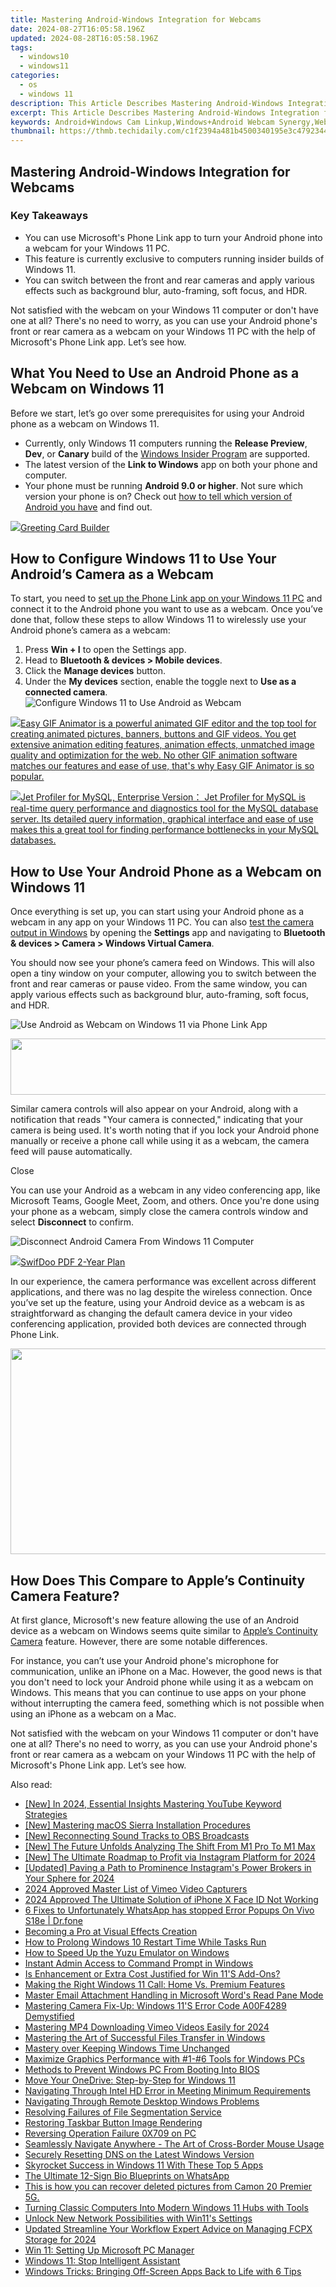```yaml
---
title: Mastering Android-Windows Integration for Webcams
date: 2024-08-27T16:05:58.196Z
updated: 2024-08-28T16:05:58.196Z
tags:
  - windows10
  - windows11
categories:
  - os
  - windows 11
description: This Article Describes Mastering Android-Windows Integration for Webcams
excerpt: This Article Describes Mastering Android-Windows Integration for Webcams
keywords: Android+Windows Cam Linkup,Windows+Android Webcam Synergy,Webcam Android-Windows Unity,Unified Mobile Camera System,Seamless Cam Software for Two OS,Integrated Android-Windows Cam,Cross Platform Webcam Access
thumbnail: https://thmb.techidaily.com/c1f2394a481b4500340195e3c4792344b150afff1dec50e97267f5b7542797ed.jpeg
---
```


## Mastering Android-Windows Integration for Webcams

### Key Takeaways

* You can use Microsoft's Phone Link app to turn your Android phone into a webcam for your Windows 11 PC.
* This feature is currently exclusive to computers running insider builds of Windows 11\.
* You can switch between the front and rear cameras and apply various effects such as background blur, auto-framing, soft focus, and HDR.

 Not satisfied with the webcam on your Windows 11 computer or don't have one at all? There's no need to worry, as you can use your Android phone's front or rear camera as a webcam on your Windows 11 PC with the help of Microsoft's Phone Link app. Let’s see how.

## What You Need to Use an Android Phone as a Webcam on Windows 11

 Before we start, let’s go over some prerequisites for using your Android phone as a webcam on Windows 11\.

* Currently, only Windows 11 computers running the **Release Preview**, **Dev**, or **Canary** build of the [Windows Insider Program](https://www.makeuseof.com/windows-11-insider-program-join/) are supported.
* The latest version of the **Link to Windows** app on both your phone and computer.
* Your phone must be running **Android 9.0 or higher**. Not sure which version your phone is on? Check out [how to tell which version of Android you have](https://www.makeuseof.com/what-version-of-android/) and find out.

<!-- affiliate ads begin -->
<a href="https://secure.2checkout.com/order/checkout.php?PRODS=2067133&QTY=1&AFFILIATE=108875&CART=1"><img src="https://www.pearlmountainsoft.com/n_img/product/gcb/banScrn.jpg" border="0">Greeting Card Builder</a>
<!-- affiliate ads end -->
## How to Configure Windows 11 to Use Your Android’s Camera as a Webcam

 To start, you need to [set up the Phone Link app on your Windows 11 PC](https://www.makeuseof.com/microsoft-your-phone-app-guide/) and connect it to the Android phone you want to use as a webcam. Once you’ve done that, follow these steps to allow Windows 11 to wirelessly use your Android phone’s camera as a webcam:

1. Press **Win + I** to open the Settings app.
2. Head to **Bluetooth & devices > Mobile devices**.
3. Click the **Manage devices** button.
4. Under the **My devices** section, enable the toggle next to **Use as a connected camera**.  
![Configure Windows 11 to Use Android as Webcam](https://static1.makeuseofimages.com/wordpress/wp-content/uploads/2024/03/configure-windows-11-to-use-android-as-webcam.jpg)

<!-- affiliate ads begin -->
<a href="https://secure.2checkout.com/order/checkout.php?PRODS=174416&QTY=1&AFFILIATE=108875&CART=1"><img src="https://www.easygifanimator.net/images/gif-animator.png" border="0">Easy GIF Animator is a powerful animated GIF editor and the top tool for creating animated pictures, banners, buttons and GIF videos. You get extensive animation editing features, animation effects, unmatched image quality and optimization for the web. No other GIF animation software matches our features and ease of use, that's why Easy GIF Animator is so popular.</a>
<!-- affiliate ads end -->
<!-- affiliate ads begin -->
<a href="https://secure.2checkout.com/order/checkout.php?PRODS=4576829&QTY=1&AFFILIATE=108875&CART=1"><img src="https://secure.avangate.com/images/merchant/9e740b84bb48a64dde25061566299467/products/copy_1_jp_box_big.png" border="0">Jet Profiler for MySQL, Enterprise Version： Jet Profiler for MySQL is real-time query performance and diagnostics tool for the MySQL database server. Its detailed query information, graphical interface and ease of use makes this a great tool for finding performance bottlenecks in your MySQL databases. </a>
<!-- affiliate ads end -->
## How to Use Your Android Phone as a Webcam on Windows 11

 Once everything is set up, you can start using your Android phone as a webcam in any app on your Windows 11 PC. You can also [test the camera output in Windows](https://www.makeuseof.com/test-webcam-microphone-before-meeting/) by opening the **Settings** app and navigating to **Bluetooth & devices > Camera > Windows Virtual Camera**.

 You should now see your phone’s camera feed on Windows. This will also open a tiny window on your computer, allowing you to switch between the front and rear cameras or pause video. From the same window, you can apply various effects such as background blur, auto-framing, soft focus, and HDR.

![Use Android as Webcam on Windows 11 via Phone Link App](https://static1.makeuseofimages.com/wordpress/wp-content/uploads/2024/03/use-android-as-webcam-on-windows-11-via-phone-link-app.jpg)

<!-- affiliate ads begin -->
<a href="https://aligracehair.sjv.io/c/5597632/2087267/19272" target="_top" id="2087267"><img src="//a.impactradius-go.com/display-ad/19272-2087267" border="0" alt="" width="728" height="90"/></a><img height="0" width="0" src="https://imp.pxf.io/i/5597632/2087267/19272" style="position:absolute;visibility:hidden;" border="0" />
<!-- affiliate ads end -->
 Similar camera controls will also appear on your Android, along with a notification that reads "Your camera is connected," indicating that your camera is being used. It's worth noting that if you lock your Android phone manually or receive a phone call while using it as a webcam, the camera feed will pause automatically.

Close

 You can use your Android as a webcam in any video conferencing app, like Microsoft Teams, Google Meet, Zoom, and others. Once you're done using your phone as a webcam, simply close the camera controls window and select **Disconnect** to confirm.

![Disconnect Android Camera From Windows 11 Computer](https://static1.makeuseofimages.com/wordpress/wp-content/uploads/2024/03/disconnect-android-camera-from-windows-11-computer.jpg)

<!-- affiliate ads begin -->
<a href="https://purchase.swifdoo.com/order/checkout.php?PRODS=40002580&QTY=1&AFFILIATE=108875&CART=1"><img src="https://secure.avangate.com/images/merchant/8b932759a5a04ddb34bf79e3f9072e4b/products/3_Product%20box%20white-1024x1024.png" border="0">SwifDoo PDF 2-Year Plan</a>
<!-- affiliate ads end -->
 In our experience, the camera performance was excellent across different applications, and there was no lag despite the wireless connection. Once you’ve set up the feature, using your Android device as a webcam is as straightforward as changing the default camera device in your video conferencing application, provided both devices are connected through Phone Link.

<!-- affiliate ads begin -->
<a href="https://ursime.pxf.io/c/5597632/2092236/16384" target="_top" id="2092236"><img src="//a.impactradius-go.com/display-ad/16384-2092236" border="0" alt="" width="1920" height="329"/></a><img height="0" width="0" src="https://imp.pxf.io/i/5597632/2092236/16384" style="position:absolute;visibility:hidden;" border="0" />
<!-- affiliate ads end -->
## How Does This Compare to Apple’s Continuity Camera Feature?

 At first glance, Microsoft's new feature allowing the use of an Android device as a webcam on Windows seems quite similar to [Apple’s Continuity Camera](https://www.makeuseof.com/what-is-apples-continuity-feature/) feature. However, there are some notable differences.

 For instance, you can’t use your Android phone's microphone for communication, unlike an iPhone on a Mac. However, the good news is that you don't need to lock your Android phone while using it as a webcam on Windows. This means that you can continue to use apps on your phone without interrupting the camera feed, something which is not possible when using an iPhone as a webcam on a Mac.

 Not satisfied with the webcam on your Windows 11 computer or don't have one at all? There's no need to worry, as you can use your Android phone's front or rear camera as a webcam on your Windows 11 PC with the help of Microsoft's Phone Link app. Let’s see how.

<span class="atpl-alsoreadstyle">Also read:</span>
<div><ul>
<li><a href="https://eaxpv-info.techidaily.com/new-in-2024-essential-insights-mastering-youtube-keyword-strategies/"><u>[New] In 2024, Essential Insights  Mastering YouTube Keyword Strategies</u></a></li>
<li><a href="https://extra-guidance.techidaily.com/new-mastering-macos-sierra-installation-procedures/"><u>[New] Mastering macOS Sierra Installation Procedures</u></a></li>
<li><a href="https://remote-screen-capture.techidaily.com/new-reconnecting-sound-tracks-to-obs-broadcasts/"><u>[New] Reconnecting Sound Tracks to OBS Broadcasts</u></a></li>
<li><a href="https://fox-blue.techidaily.com/new-the-future-unfolds-analyzing-the-shift-from-m1-pro-to-m1-max/"><u>[New] The Future Unfolds  Analyzing The Shift From M1 Pro To M1 Max</u></a></li>
<li><a href="https://instagram-clips.techidaily.com/new-the-ultimate-roadmap-to-profit-via-instagram-platform-for-2024/"><u>[New] The Ultimate Roadmap to Profit via Instagram Platform for 2024</u></a></li>
<li><a href="https://instagram-video-files.techidaily.com/updated-paving-a-path-to-prominence-instagrams-power-brokers-in-your-sphere-for-2024/"><u>[Updated] Paving a Path to Prominence  Instagram's Power Brokers in Your Sphere for 2024</u></a></li>
<li><a href="https://vimeo-videos.techidaily.com/2024-approved-master-list-of-vimeo-video-capturers/"><u>2024 Approved  Master List of Vimeo Video Capturers</u></a></li>
<li><a href="https://extra-approaches.techidaily.com/2024-approved-the-ultimate-solution-of-iphone-x-face-id-not-working/"><u>2024 Approved  The Ultimate Solution of iPhone X Face ID Not Working</u></a></li>
<li><a href="https://howto.techidaily.com/6-fixes-to-unfortunately-whatsapp-has-stopped-error-popups-on-vivo-s18e-drfone-by-drfone-fix-android-problems-fix-android-problems/"><u>6 Fixes to Unfortunately WhatsApp has stopped Error Popups On Vivo S18e | Dr.fone</u></a></li>
<li><a href="https://extra-lessons.techidaily.com/becoming-a-pro-at-visual-effects-creation/"><u>Becoming a Pro at Visual Effects Creation</u></a></li>
<li><a href="https://windows11.techidaily.com/how-to-prolong-windows-10-restart-time-while-tasks-run/"><u>How to Prolong Windows 10 Restart Time While Tasks Run</u></a></li>
<li><a href="https://windows11.techidaily.com/how-to-speed-up-the-yuzu-emulator-on-windows/"><u>How to Speed Up the Yuzu Emulator on Windows</u></a></li>
<li><a href="https://windows11.techidaily.com/instant-admin-access-to-command-prompt-in-windows/"><u>Instant Admin Access to Command Prompt in Windows</u></a></li>
<li><a href="https://windows11.techidaily.com/is-enhancement-or-extra-cost-justified-for-win-11s-add-ons/"><u>Is Enhancement or Extra Cost Justified for Win 11'S Add-Ons?</u></a></li>
<li><a href="https://windows11.techidaily.com/making-the-right-windows-11-call-home-vs-premium-features/"><u>Making the Right Windows 11 Call: Home Vs. Premium Features</u></a></li>
<li><a href="https://windows11.techidaily.com/master-email-attachment-handling-in-microsoft-words-read-pane-mode/"><u>Master Email Attachment Handling in Microsoft Word's Read Pane Mode</u></a></li>
<li><a href="https://windows11.techidaily.com/mastering-camera-fix-up-windows-11s-error-code-a00f4289-demystified/"><u>Mastering Camera Fix-Up: Windows 11'S Error Code A00F4289 Demystified</u></a></li>
<li><a href="https://vimeo-videos.techidaily.com/mastering-mp4-downloading-vimeo-videos-easily-for-2024/"><u>Mastering MP4  Downloading Vimeo Videos Easily for 2024</u></a></li>
<li><a href="https://windows11.techidaily.com/mastering-the-art-of-successful-files-transfer-in-windows/"><u>Mastering the Art of Successful Files Transfer in Windows</u></a></li>
<li><a href="https://windows11.techidaily.com/mastery-over-keeping-windows-time-unchanged/"><u>Mastery over Keeping Windows Time Unchanged</u></a></li>
<li><a href="https://windows11.techidaily.com/maximize-graphics-performance-with-1-6-tools-for-windows-pcs/"><u>Maximize Graphics Performance with #1-#6 Tools for Windows PCs</u></a></li>
<li><a href="https://windows11.techidaily.com/methods-to-prevent-windows-pc-from-booting-into-bios/"><u>Methods to Prevent Windows PC From Booting Into BIOS</u></a></li>
<li><a href="https://windows11.techidaily.com/move-your-onedrive-step-by-step-for-windows-11/"><u>Move Your OneDrive: Step-by-Step for Windows 11</u></a></li>
<li><a href="https://windows11.techidaily.com/navigating-through-intel-hd-error-in-meeting-minimum-requirements/"><u>Navigating Through Intel HD Error in Meeting Minimum Requirements</u></a></li>
<li><a href="https://windows11.techidaily.com/navigating-through-remote-desktop-windows-problems/"><u>Navigating Through Remote Desktop Windows Problems</u></a></li>
<li><a href="https://windows11.techidaily.com/resolving-failures-of-file-segmentation-service/"><u>Resolving Failures of File Segmentation Service</u></a></li>
<li><a href="https://windows11.techidaily.com/restoring-taskbar-button-image-rendering/"><u>Restoring Taskbar Button Image Rendering</u></a></li>
<li><a href="https://windows11.techidaily.com/reversing-operation-failure-0x709-on-pc/"><u>Reversing Operation Failure 0X709 on PC</u></a></li>
<li><a href="https://windows11.techidaily.com/seamlessly-navigate-anywhere-the-art-of-cross-border-mouse-usage/"><u>Seamlessly Navigate Anywhere - The Art of Cross-Border Mouse Usage</u></a></li>
<li><a href="https://windows11.techidaily.com/securely-resetting-dns-on-the-latest-windows-version/"><u>Securely Resetting DNS on the Latest Windows Version</u></a></li>
<li><a href="https://windows11.techidaily.com/skyrocket-success-in-windows-11-with-these-top-5-apps/"><u>Skyrocket Success in Windows 11 With These Top 5 Apps</u></a></li>
<li><a href="https://extra-hints.techidaily.com/the-ultimate-12-sign-bio-blueprints-on-whatsapp/"><u>The Ultimate 12-Sign Bio Blueprints on WhatsApp</u></a></li>
<li><a href="https://techidaily.com/this-is-how-you-can-recover-deleted-pictures-from-camon-20-premier-5g-by-fonelab-android-recover-pictures/"><u>This is how you can recover deleted pictures from Camon 20 Premier 5G.</u></a></li>
<li><a href="https://windows11.techidaily.com/turning-classic-computers-into-modern-windows-11-hubs-with-tools/"><u>Turning Classic Computers Into Modern Windows 11 Hubs with Tools</u></a></li>
<li><a href="https://windows11.techidaily.com/unlock-new-network-possibilities-with-win11s-settings/"><u>Unlock New Network Possibilities with Win11's Settings</u></a></li>
<li><a href="https://smart-video-editing.techidaily.com/updated-streamline-your-workflow-expert-advice-on-managing-fcpx-storage-for-2024/"><u>Updated Streamline Your Workflow Expert Advice on Managing FCPX Storage for 2024</u></a></li>
<li><a href="https://windows11.techidaily.com/win-11-setting-up-microsoft-pc-manager/"><u>Win 11: Setting Up Microsoft PC Manager</u></a></li>
<li><a href="https://windows11.techidaily.com/windows-11-stop-intelligent-assistant/"><u>Windows 11: Stop Intelligent Assistant</u></a></li>
<li><a href="https://windows11.techidaily.com/windows-tricks-bringing-off-screen-apps-back-to-life-with-6-tips/"><u>Windows Tricks: Bringing Off-Screen Apps Back to Life with 6 Tips</u></a></li>
</ul></div>

<ins class="adsbygoogle"
      style="display:block"
      data-ad-client="ca-pub-7571918770474297"
      data-ad-slot="8358498916"
      data-ad-format="auto"
      data-full-width-responsive="true"></ins>